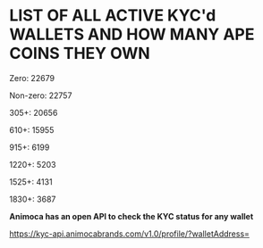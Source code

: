 # LIST OF ALL ACTIVE KYC'd WALLETS AND HOW MANY APE COINS THEY OWN

Zero: 22679

Non-zero: 22757

305+: 20656

610+: 15955

915+: 6199

1220+: 5203

1525+: 4131

1830+: 3687

**Animoca has an open API to check the KYC status for any wallet**

https://kyc-api.animocabrands.com/v1.0/profile/?walletAddress=